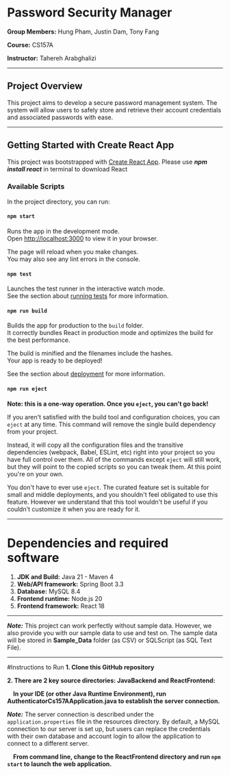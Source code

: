 # Password Security Manager


**Group Members:** Hung Pham, Justin Dam, Tony Fang

**Course:** CS157A 

**Instructor:** Tahereh Arabghalizi  

---
## Project Overview
This project aims to develop a secure password management system. The system will allow users to safely store and retrieve their account credentials and associated passwords with ease.

---
## Getting Started with Create React App

This project was bootstrapped with [Create React App](https://github.com/facebook/create-react-app). 
Please use ***npm install react*** in terminal to download React

### Available Scripts

In the project directory, you can run:

#### `npm start`

Runs the app in the development mode.\
Open [http://localhost:3000](http://localhost:3000) to view it in your browser.

The page will reload when you make changes.\
You may also see any lint errors in the console.

#### `npm test`

Launches the test runner in the interactive watch mode.\
See the section about [running tests](https://facebook.github.io/create-react-app/docs/running-tests) for more information.

#### `npm run build`

Builds the app for production to the `build` folder.\
It correctly bundles React in production mode and optimizes the build for the best performance.

The build is minified and the filenames include the hashes.\
Your app is ready to be deployed!

See the section about [deployment](https://facebook.github.io/create-react-app/docs/deployment) for more information.

#### `npm run eject`

**Note: this is a one-way operation. Once you `eject`, you can't go back!**

If you aren't satisfied with the build tool and configuration choices, you can `eject` at any time. This command will remove the single build dependency from your project.

Instead, it will copy all the configuration files and the transitive dependencies (webpack, Babel, ESLint, etc) right into your project so you have full control over them. All of the commands except `eject` will still work, but they will point to the copied scripts so you can tweak them. At this point you're on your own.

You don't have to ever use `eject`. The curated feature set is suitable for small and middle deployments, and you shouldn't feel obligated to use this feature. However we understand that this tool wouldn't be useful if you couldn't customize it when you are ready for it.

---
# Dependencies and required software
1. **JDK and Build:** Java 21 - Maven 4
2. **Web/API framework:** Spring Boot 3.3
3. **Database:** MySQL 8.4
4. **Frontend runtime:** Node.js 20
5. **Frontend framework:** React 18  

---
***Note:***
This project can work perfectly without sample data. However, we also provide you with our sample data to use and test on. The sample data will be stored in **Sample_Data** folder (as CSV) or SQLScript (as SQL Text File).

___
#Instructions to Run
**1. Clone this GitHub repository**

**2. There are 2 key source directories: JavaBackend and ReactFrontend:**

&emsp;**In your IDE (or other Java Runtime Environment), 
run AuthenticatorCs157AApplication.java to establish the server connection.**

***Note:***
The server connection is described under the `application.properties` file 
in the resources directory. By default, a MySQL connection to our server is 
set up, but users can replace the credentials with their own database and 
account login to allow the application to connect to a different server.

&emsp;**From command line, change to the ReactFrontend directory and run 
`npm start` to launch the web application.**